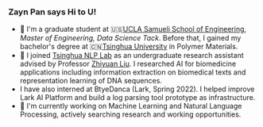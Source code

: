 ### Zayn Pan says Hi to U!

<!--
**Panzy-18/Panzy-18** is a ✨ _special_ ✨ repository because its `README.md` (this file) appears on your GitHub profile.

Here are some ideas to get you started:

- 🔭 I’m currently working on ...
- 🌱 I’m currently learning ...
- 👯 I’m looking to collaborate on ...
- 🤔 I’m looking for help with ...
- 💬 Ask me about ...
- 📫 How to reach me: ...
- 😄 Pronouns: ...
- ⚡ Fun fact: ...
-->

- 🌱 I'm a graduate student at 🇺🇸[UCLA Samueli School of Engineering](https://samueli.ucla.edu/), _Master of Engineering, Data Science Tack_. Before that, I gained my bachelor's degree at 🇨🇳[Tsinghua University](https://www.tsinghua.edu.cn/) in Polymer Materials.
- 🧐 I joined [Tsinghua NLP Lab](https://nlp.csai.tsinghua.edu.cn/) as an undergraduate research assistant advised by Professor [Zhiyuan Liu](https://nlp.csai.tsinghua.edu.cn/~lzy/). I researched AI for biomedicine applications including information extraction on biomedical texts and representation learning of DNA sequences.
- I have also interned at BtyeDanca (Lark, Spring 2022). I helped improve Lark AI Platform and build a log parsing tool prototype as infrastructure.
- 🔭 I'm currently working on Machine Learning and Natural Language Processing, actively searching research and working opportunities. 
